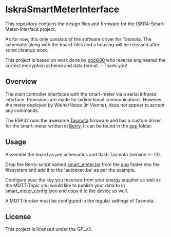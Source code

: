  
# IskraSmartMeterInterface

This repository contains the design files and firmware for the ISKRA-Smart-Meter-Interface project.

As for now, this only consists of the software driver for Tasmota.
The schematic along with the board-files and a housing will be released after some cleanup work.

This project is based on work done by  [pocki80](https://github.com/pocki80) who reverse engineered the correct encryption scheme and data format. - Thank you!

## Overview
The main controller interfaces with the smart-meter via a serial infrared interface. Provisions are made for bidirectional communications. However, the meter deployed by WienerNetze (in Vienna), does not appear to accept any commands.

The ESP32 runs the awesome [Tasmota](https://tasmota.github.io/docs/) firmware and has a custom driver for the smart-meter written in [Berry](https://berry-lang.github.io/). It can be found in the [app](/app) folder.


## Usage
Assemble the board as per schematics and flash Tasmota (version >=13).

Drop the Berry-script named [smart_meter.be](/app/smart_meter.be) from the [app](/app) folder into the filesystem and add it to the 'autoexec.be' as per the example.

Configure your the key you received from your energy supplier as well as the MQTT-Topic you would like to publish your data to in [smart_meter_config.json](/app/smart_meter_config.json) and copy it to the device as well.

A MQTT-broker must be configured in the regular settings of Tasmota.


## License
This project is licensed under the GPLv3.

